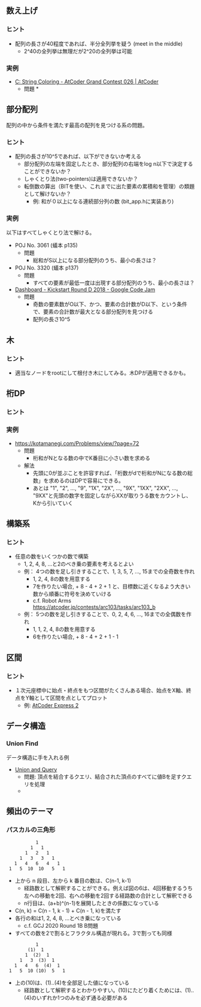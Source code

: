 ## 数え上げ

### ヒント

* 配列の長さが40程度であれば、半分全列挙を疑う (meet in the middle)
  * 2^40の全列挙は無理だが2^20の全列挙は可能

### 実例

* [C: String Coloring \- AtCoder Grand Contest 026 \| AtCoder](https://agc026.contest.atcoder.jp/tasks/agc026_c)
  * 問題
    * 

## 部分配列

配列の中から条件を満たす最高の配列を見つける系の問題。

### ヒント

* 配列の長さが10^5であれば、以下ができないか考える
  * 部分配列の左端を固定したとき、部分配列の右端をlog n以下で決定することができないか？
  * しゃくとり法(two-pointers)は適用できないか？
  * 転倒数の算出（BITを使い、これまでに出た要素の累積和を管理）の類題として解けないか？
    * 例: 和が０以上になる連続部分列の数 (bit_app.hに実装あり)


### 実例

以下はすべてしゃくとり法で解ける。

* POJ No. 3061 (蟻本 p135)
  * 問題
    * 総和がS以上になる部分配列のうち、最小の長さは？
* POJ No. 3320 (蟻本 p137)
  * 問題
    * すべての要素が最低一度は出現する部分配列のうち、最小の長さは？
* [Dashboard \- Kickstart Round D 2018 \- Google Code Jam](https://code.google.com/codejam/contest/6364486/dashboard#s=p0&a=2)
  * 問題
    * 奇数の要素数がO以下、かつ、要素の合計数がD以下、という条件で、要素の合計数が最大となる部分配列を見つける
    * 配列の長さ10^5


## 木

### ヒント

* 適当なノードをrootにして根付き木にしてみる。木DPが適用できるかも。


## 桁DP

### ヒント 

### 実例

* https://kotamanegi.com/Problems/view/?page=72
  * 問題
    * 桁和がNとなる数の中でK番目に小さい数を求める
  * 解法
    * 先頭に0が並ぶことを許容すれば、「桁数がdで桁和がNになる数の総数」を求めるのはDPで容易にできる。
    * あとは "1", "2", ..., "9", "1X", "2X", ..., "9X", "1XX", "2XX", ..., "9XX"と先頭の数字を固定しながらXXが取りうる数をカウントし、Kから引いていく


## 構築系

### ヒント

* 任意の数をいくつかの数で構築
  * 1, 2, 4, 8, ...と2のべき乗の要素を考えるとよい
  * 例： 4つの数を足し引きすることで、1, 3, 5, 7, ..., 15までの全奇数を作れ
    * 1, 2, 4, 8の数を用意する
    * 7を作りたい場合, + 8 - 4  + 2 + 1 と、目標数に近くなるよう大きい数から順番に符号を決めていける
    * c.f. Robot Arms  https://atcoder.jp/contests/arc103/tasks/arc103_b
  * 例： 5つの数を足し引きすることで、0, 2, 4, 6, ..., 16までの全偶数を作れ
    * 1, 1, 2, 4, 8の数を用意する
    * 6を作りたい場合, + 8 - 4 + 2 + 1 - 1


## 区間

### ヒント

* １次元座標中に始点・終点をもつ区間がたくさんある場合、始点をX軸、終点をY軸として区間を点としてプロット
  * 例: [AtCoder Express 2](https://atcoder.jp/contests/abc106/tasks/abc106_d)


## データ構造

### Union Find

データ構造に手を入れる例

* [Union and Query](https://yukicoder.me/problems/no/1054/editorial)
    * 問題: 頂点を結合するクエリ、結合された頂点のすべてに値Bを足すクエリを処理
    * 

## 頻出のテーマ

### パスカルの三角形

```
           1
         1   1
       1   2   1
     1   3   3   1
   1   4   6   4   1
 1   5  10  10   5   1
```
* 上から n 段目、左から k 番目の数は、C(n-1, k-1)
    * 経路数として解釈することができる。例えば図の6は、4回移動するうち左への移動を2回、右への移動を2回する経路数の合計として解釈できる
    * n行目は、(a+b)^(n-1)を展開したときの係数になっている
* C(n, k) = C(n - 1, k - 1) + C(n - 1, k)を満たす
* 各行の和は1, 2, 4, 8, ...とべき乗になっている
    * c.f. GCJ 2020 Round 1B B問題
* すべての数を2で割るとフラクタル構造が現れる。3で割っても同様

```
           1
        (1)  1
       1  (2)  1
     1   3  (3)  1
   1   4   6  (4)  1
 1   5  10 (10)  5   1
```

* 上の(10)は、(1)..(4)を全部足した値になっている
    * 経路数として解釈するとわかりやすい。(10)にたどり着くためには、(1)..(4)のいずれか1つのみを必ず通る必要がある
